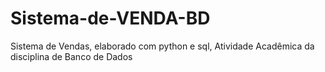# Sistema-de-VENDA-BD
Sistema de Vendas, elaborado com python e sql, Atividade Acadêmica da disciplina de Banco de Dados
